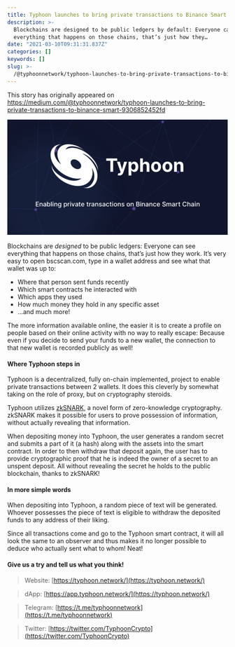 ```yaml
---
title: Typhoon launches to bring private transactions to Binance Smart
description: >-
  Blockchains are designed to be public ledgers by default: Everyone can see
  everything that happens on those chains, that’s just how they…
date: "2021-03-10T09:31:31.837Z"
categories: []
keywords: []
slug: >-
  /@typhoonnetwork/typhoon-launches-to-bring-private-transactions-to-binance-smart-9306852452fd
---
```


This story has originally appeared on https://medium.com/@typhoonnetwork/typhoon-launches-to-bring-private-transactions-to-binance-smart-9306852452fd

![](/img/1__oyD5tLUh1pFiD2a3Zhk7TA.png)

Blockchains are _designed_ to be public ledgers: Everyone can see everything that happens on those chains, that’s just how they work. It’s very easy to open bscscan.com, type in a wallet address and see what that wallet was up to:

- Where that person sent funds recently
- Which smart contracts he interacted with
- Which apps they used
- How much money they hold in any specific asset
- …and much more!

The more information available online, the easier it is to create a profile on people based on their online activity with no way to really escape: Because even if you decide to send your funds to a new wallet, the connection to that new wallet is recorded publicly as well!

#### Where Typhoon steps in

Typhoon is a decentralized, fully on-chain implemented, project to enable private transactions between 2 wallets. It does this cleverly by somewhat taking on the role of proxy, but on cryptography steroids.

Typhoon utilizes [zkSNARK](https://z.cash/technology/zksnarks/), a novel form of zero-knowledge cryptography. zkSNARK makes it possible for users to prove possession of information, without actually revealing that information.

When depositing money into Typhoon, the user generates a random secret and submits a part of it (a hash) along with the assets into the smart contract. In order to then withdraw that deposit again, the user has to provide cryptographic proof that he is indeed the owner of a secret to an unspent deposit. All without revealing the secret he holds to the public blockchain, thanks to zkSNARK!

#### In more simple words

When depositing into Typhoon, a random piece of text will be generated. Whoever possesses the piece of text is eligible to withdraw the deposited funds to any address of their liking.

Since all transactions come and go to the Typhoon smart contract, it will all look the same to an observer and thus makes it no longer possible to deduce who actually sent what to whom! Neat!

#### Give us a try and tell us what you think!

> Website: [https://typhoon.network/](https://typhoon.network/)

> dApp: [https://app.typhoon.network/](https://typhoon.network/)

> Telegram: [https://t.me/typhoonnetwork](https://t.me/typhoonnetwork)

> Twitter: [https://twitter.com/TyphoonCrypto](https://twitter.com/TyphoonCrypto)
